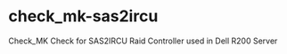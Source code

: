 check_mk-sas2ircu
=================

Check_MK Check for SAS2IRCU Raid Controller used in Dell R200 Server
